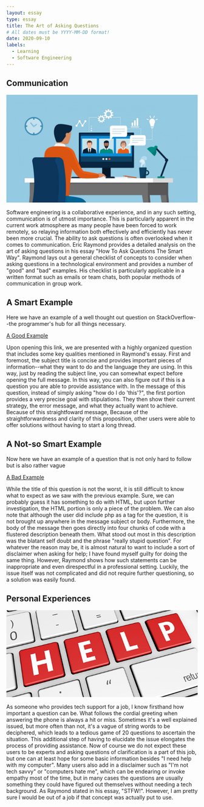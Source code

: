 ```yaml
---
layout: essay
type: essay
title: The Art of Asking Questions
# All dates must be YYYY-MM-DD format!
date: 2020-09-10
labels:
  - Learning
  - Software Engineering
---
```


## Communication
<img class="ui medium right floated image" src="../images/remotework.jpg">
<p>Software engineering is a collaborative experience, and in any such setting, communication is of utmost importance. This is particularly apparent in the current work atmosphere as many people have been forced to work remotely, so relaying information both effectively and efficiently has never been more crucial. The ability to ask questions is often overlooked when it comes to communication. Eric Raymond provides a detailed analysis on the art of asking questions in his essay "How To Ask Questions The Smart Way". Raymond lays out a general checklist of concepts to consider when asking questions in a technological environment and provides a number of "good" and "bad" examples. His checklist is particularly applicable in a written format such as emails or team chats, both popular methods of communication in group work. </p>

## A Smart Example
<p>Here we have an example of a well thought out question on StackOverflow--the programmer's hub for all things necessary.</p>

[A Good Example](https://stackoverflow.com/questions/39803237/build-hashset-from-a-vector-in-rust)

<p>Upon opening this link, we are presented with a highly organized question that includes some key qualities mentioned in Raymond's essay. First and foremost, the subject title is concise and provides important pieces of information--what they want to do and the language they are using. In this way, just by reading the subject line, you can somewhat expect before opening the full message. In this way, you can also figure out if this is a question you are able to provide assistance with. In the message of this question, instead of simply asking "how do I do 'this'?", the first portion provides a very precise goal with stipulations. They then show their current strategy, the error message, and what they actually want to achieve. Because of this straightfoward message, Because of the straightforwardness and clarity of this proposition, other users were able to offer solutions without having to start a long thread. </p>

## A Not-so Smart Example
<p>Now here we have an example of a question that is not only hard to follow but is also rather vague</p>

[A Bad Example](https://stackoverflow.com/questions/50946500/unable-to-redirect-from-one-page-to-another-page)

<p>While the title of this question is not the worst, it is still difficult to know what to expect as we saw with the previous example. Sure, we can probably guess it has something to do with HTML, but upon further investigation, the HTML portion is only a piece of the problem. We can also note that although the user did include php as a tag for the question, it is not brought up anywhere in the message subject or body. Furthermore, the body of the message then goes directly into four chunks of code with a flustered description beneath them. What stood out most in this description was the blatant self doubt and the phrase "really stupid question". For whatever the reason may be, it is almost natural to want to include a sort of disclaimer when asking for help; I have found myself guilty for doing the same thing. However, Raymond shows how such statements can be inappropriate and even direspectful in a professional setting. Luckily, the issue itself was not complicated and did not require further questioning, so a solution was easily found. </p>

## Personal Experiences
<img class="ui medium left floated image" src="../images/techsupport.jpg">
<p>As someone who provides tech support for a job, I know firsthand how important a question can be. What follows the cordial greeting when answering the phone is always a hit or miss. Sometimes it's a well explained issued, but more often than not, it's a vague of string words to be deciphered, which leads to a tedious game of 20 questions to ascertain the situation. This additional step of having to elucidate the issue elongates the process of providing assistance. Now of course we do not expect these users to be experts and asking questions of clarification is a part of this job, but one can at least hope for some basic information besides "I need help with my computer". Many users also add in a disclaimer such as "I'm not tech savvy" or "computers hate me", which can be endearing or invoke empathy most of the time, but in many cases the questions are usually something they could have figured out themselves without needing a tech background. As Raymond stated in his essay, "STFW!". However, I am pretty sure I would be out of a job if that concept was actually put to use.</p>



